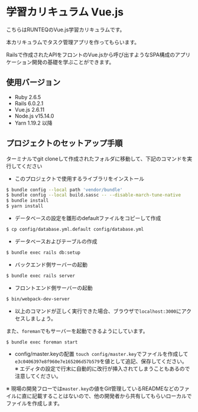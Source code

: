 # 学習カリキュラム Vue.js

こちらはRUNTEQのVue.js学習カリキュラムです。

本カリキュラムでタスク管理アプリを作ってもらいます。

Railsで作成されたAPIをフロントのVue.jsから呼び出すようなSPA構成のアプリケーション開発の基礎を学ぶことができます。

## 使用バージョン

- Ruby 2.6.5
- Rails 6.0.2.1
- Vue.js 2.6.11
- Node.js v15.14.0
- Yarn 1.19.2 以降

## プロジェクトのセットアップ手順

ターミナルでgit cloneして作成されたフォルダに移動して、下記のコマンドを実行してください

- このプロジェクトで使用するライブラリをインストール
```bash
$ bundle config --local path 'vendor/bundle'
$ bundle config --local build.sassc -- --disable-march-tune-native
$ bundle install
$ yarn install
```

- データベースの設定を雛形のdefaultファイルをコピーして作成

```bash
$ cp config/database.yml.default config/database.yml
```

- データベースおよびテーブルの作成

```bash
$ bundle exec rails db:setup
```

- バックエンド側サーバーの起動

```bash
$ bundle exec rails server
```

- フロントエンド側サーバーの起動
```bash
$ bin/webpack-dev-server
```

- 以上のコマンドが正しく実行できた場合、ブラウザで`localhost:3000`にアクセスしましょう。

また、`foreman`でもサーバーを起動できるようにしています。
 
```bash
$ bundle exec foreman start
```

- config/master.keyの配置
`touch config/master.key`でファイルを作成して`e3c0406397e8f960e7e165206d57b579`を値として追記、保存してください。  
※ エディタの設定で行末に自動的に改行が挿入されてしまうこともあるので注意してください。   

※ 現場の開発フローでは`master.key`の値をGit管理しているREADMEなどのファイルに直に記載することはないので、他の開発者から共有してもらいローカルでファイルを作成します。  
